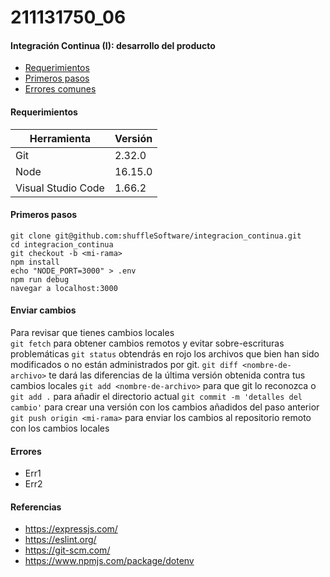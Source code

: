 # 211131750_06
####  Integración Continua (I): desarrollo del producto
 - [Requerimientos](#markdown-header-requirements)
 - [Primeros pasos](#markdown-header-getting-started)
 - [Errores comunes](#markdown-header-errores)

#### Requerimientos
| Herramienta | Versión |
| --- | --- |
| Git | 2.32.0 |
| Node | 16.15.0 |
| Visual Studio Code | 1.66.2 |


#### Primeros pasos
```
git clone git@github.com:shuffleSoftware/integracion_continua.git
cd integracion_continua
git checkout -b <mi-rama>
npm install
echo "NODE_PORT=3000" > .env
npm run debug
navegar a localhost:3000
```

#### Enviar cambios
Para revisar que tienes cambios locales\
`git fetch` para obtener cambios remotos y evitar sobre-escrituras problemáticas
`git status` obtendrás en rojo los archivos que bien han sido modificados o no están administrados por git.
`git diff <nombre-de-archivo>` te dará las diferencias de la última versión obtenida contra tus cambios locales
`git add <nombre-de-archivo>` para que git lo reconozca o `git add .` para añadir el directorio actual
`git commit -m 'detalles del cambio'` para crear una versión con los cambios añadidos del paso anterior
`git push origin <mi-rama>` para enviar los cambios al repositorio remoto con los cambios locales

#### Errores
- Err1
- Err2

#### Referencias
 - https://expressjs.com/
 - https://eslint.org/
 - https://git-scm.com/
 - https://www.npmjs.com/package/dotenv

 